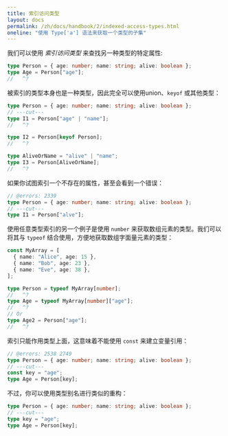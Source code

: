 ```yaml
---
title: 索引访问类型
layout: docs
permalink: /zh/docs/handbook/2/indexed-access-types.html
oneline: "使用 Type['a'] 语法来获取一个类型的子集"
---
```


我们可以使用 _索引访问类型_ 来查找另一种类型的特定属性:

```ts twoslash
type Person = { age: number; name: string; alive: boolean };
type Age = Person["age"];
//   ^?
```

被索引的类型本身也是一种类型，因此完全可以使用union、`keyof` 或其他类型：

```ts twoslash
type Person = { age: number; name: string; alive: boolean };
// ---cut---
type I1 = Person["age" | "name"];
//   ^?

type I2 = Person[keyof Person];
//   ^?

type AliveOrName = "alive" | "name";
type I3 = Person[AliveOrName];
//   ^?
```

如果你试图索引一个不存在的属性，甚至会看到一个错误：

```ts twoslash
// @errors: 2339
type Person = { age: number; name: string; alive: boolean };
// ---cut---
type I1 = Person["alve"];
```

使用任意类型索引的另一个例子是使用 `number` 来获取数组元素的类型。我们可以将其与 `typeof` 结合使用，方便地获取数组字面量元素的类型：

```ts twoslash
const MyArray = [
  { name: "Alice", age: 15 },
  { name: "Bob", age: 23 },
  { name: "Eve", age: 38 },
];

type Person = typeof MyArray[number];
//   ^?
type Age = typeof MyArray[number]["age"];
//   ^?
// Or
type Age2 = Person["age"];
//   ^?
```

索引只能作用类型上面，这意味着不能使用 `const` 来建立变量引用：
```ts twoslash
// @errors: 2538 2749
type Person = { age: number; name: string; alive: boolean };
// ---cut---
const key = "age";
type Age = Person[key];
```

不过，你可以使用类型别名进行类似的重构：

```ts twoslash
type Person = { age: number; name: string; alive: boolean };
// ---cut---
type key = "age";
type Age = Person[key];
```
